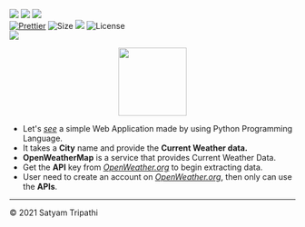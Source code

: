 ![](https://forthebadge.com/images/badges/for-you.svg)
![](http://ForTheBadge.com/images/badges/made-with-python.svg)
![](https://forthebadge.com/images/badges/built-by-developers.svg)</br>
[![Prettier](https://img.shields.io/badge/Code%20Style-Prettier-red.svg)](https://github.com/prettier/prettier)
![Size](https://img.shields.io/github/repo-size/Iamtripathisatyam/Weather_Updates_Notifier?color=red&label=Repo%20Size%20)
![](https://img.shields.io/tokei/lines/github/Iamtripathisatyam/Weather_Updates_Notifier?color=red&label=Lines%20of%20Code)
![License](https://img.shields.io/badge/License-MIT-red.svg)</br>
![](https://profile-counter.glitch.me/{Weather_Updates_Notifier}/count.svg)

<p align="center">
<a href="https://github.com/Iamtripathisatyam/Weather_Updates_Notifier/blob/main/Weather_Forecast.ipynb"><img src="https://cdn.icon-icons.com/icons2/517/PNG/512/cloud_weathe_sun_icon-icons.com_51096.png" width="120"/></a>
</p>

- Let's [_see_](https://github.com/Iamtripathisatyam/Weather_Updates_Notifier/blob/main/Weather_Forecast.ipynb) a simple Web Application made by using Python Programming Language.
- It takes a **City** name and provide the **Current Weather data.**
- **OpenWeatherMap** is a service that provides Current Weather Data.
- Get the **API** key from [*OpenWeather.org*](https://openweathermap.org/api) to begin extracting data.
- User need to create an account on [*OpenWeather.org*](https://openweathermap.org/api), then only can use the **APIs**.
___________________________________

<p>&copy; 2021 Satyam Tripathi</p>
